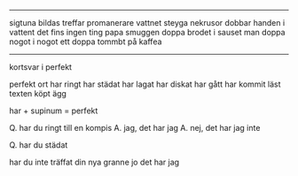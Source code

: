 ---- 

sigtuna bildas 
treffar 
promanerare
vattnet
steyga
nekrusor
dobbar handen i vattent 
det fins ingen ting
papa smuggen
doppa brodet i sauset 
man doppa nogot i nogot
ett doppa
tommbt på kaffea

--- 

kortsvar i perfekt

perfekt ort
har ringt 
har städat
har lagat
har diskat
har gått
har kommit
läst texten
köpt ägg


har + supinum = perfekt 

Q. har du ringt till en kompis 
A. jag, det har jag
A. nej, det har jag inte

Q. har du städat

har du inte träffat din nya granne
jo det har jag

